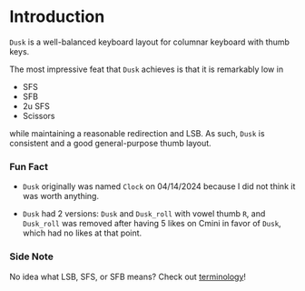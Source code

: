 # Introduction

`Dusk` is a well-balanced keyboard layout for columnar keyboard with thumb keys.

The most impressive feat that `Dusk` achieves is that it is remarkably low in
- SFS
- SFB
- 2u SFS
- Scissors

while maintaining a reasonable redirection and LSB. As such, `Dusk` is consistent and a good general-purpose thumb layout.


### Fun Fact
- `Dusk` originally was named `Clock` on 04/14/2024 because I did not think it was worth anything.

- `Dusk` had 2 versions: `Dusk` and `Dusk_roll` with vowel thumb `R`, and `Dusk_roll` was removed after having 5 likes on Cmini in favor of `Dusk`, which had no likes at that point.


### Side Note
No idea what LSB, SFS, or SFB means? Check out [terminology](chapters/term.md)!


